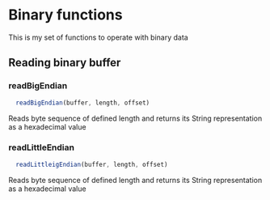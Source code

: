 # Binary functions

This is my set of functions to operate with binary data

## Reading binary buffer

### readBigEndian

```JavaScript
  readBigEndian(buffer, length, offset)
```  

  Reads byte sequence of defined length and returns its String representation as a hexadecimal value 

### readLittleEndian

```JavaScript
  readLittleigEndian(buffer, length, offset)
```  

  Reads byte sequence of defined length and returns its String representation as a hexadecimal value 

